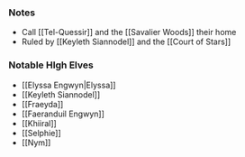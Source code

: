 ### Notes

- Call [[Tel-Quessir]] and the [[Savalier Woods]] their home
- Ruled by [[Keyleth Siannodel]] and the [[Court of Stars]]

### Notable HIgh Elves

- [[Elyssa Engwyn|Elyssa]]
- [[Keyleth Siannodel]]
- [[Fraeyda]]
- [[Faeranduil Engwyn]]
- [[Khiiral]]
- [[Selphie]]
- [[Nym]]
